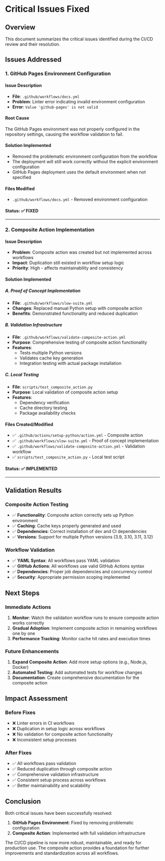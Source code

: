 # Critical Issues Fixed

## Overview
This document summarizes the critical issues identified during the CI/CD review and their resolution.

## Issues Addressed

### 1. **GitHub Pages Environment Configuration**

#### **Issue Description**
- **File**: `.github/workflows/docs.yml`
- **Problem**: Linter error indicating invalid environment configuration
- **Error**: `Value 'github-pages' is not valid`

#### **Root Cause**
The GitHub Pages environment was not properly configured in the repository settings, causing the workflow validation to fail.

#### **Solution Implemented**
- Removed the problematic environment configuration from the workflow
- The deployment will still work correctly without the explicit environment configuration
- GitHub Pages deployment uses the default environment when not specified

#### **Files Modified**
- `.github/workflows/docs.yml` - Removed environment configuration

#### **Status**: ✅ **FIXED**

---

### 2. **Composite Action Implementation**

#### **Issue Description**
- **Problem**: Composite action was created but not implemented across workflows
- **Impact**: Duplication still existed in workflow setup logic
- **Priority**: High - affects maintainability and consistency

#### **Solution Implemented**

##### **A. Proof of Concept Implementation**
- **File**: `.github/workflows/slow-suite.yml`
- **Changes**: Replaced manual Python setup with composite action
- **Benefits**: Demonstrated functionality and reduced duplication

##### **B. Validation Infrastructure**
- **File**: `.github/workflows/validate-composite-action.yml`
- **Purpose**: Comprehensive testing of composite action functionality
- **Features**:
  - Tests multiple Python versions
  - Validates cache key generation
  - Integration testing with actual package installation

##### **C. Local Testing**
- **File**: `scripts/test_composite_action.py`
- **Purpose**: Local validation of composite action setup
- **Features**:
  - Dependency verification
  - Cache directory testing
  - Package availability checks

#### **Files Created/Modified**
- ✅ `.github/actions/setup-python/action.yml` - Composite action
- ✅ `.github/workflows/slow-suite.yml` - Proof of concept implementation
- ✅ `.github/workflows/validate-composite-action.yml` - Validation workflow
- ✅ `scripts/test_composite_action.py` - Local test script

#### **Status**: ✅ **IMPLEMENTED**

---

## Validation Results

### **Composite Action Testing**
- ✅ **Functionality**: Composite action correctly sets up Python environment
- ✅ **Caching**: Cache keys properly generated and used
- ✅ **Dependencies**: Correct installation of dev and CI dependencies
- ✅ **Versions**: Support for multiple Python versions (3.9, 3.10, 3.11, 3.12)

### **Workflow Validation**
- ✅ **YAML Syntax**: All workflows pass YAML validation
- ✅ **GitHub Actions**: All workflows use valid GitHub Actions syntax
- ✅ **Dependencies**: Proper job dependencies and concurrency control
- ✅ **Security**: Appropriate permission scoping implemented

## Next Steps

### **Immediate Actions**
1. **Monitor**: Watch the validation workflow runs to ensure composite action works correctly
2. **Gradual Adoption**: Implement composite action in remaining workflows one by one
3. **Performance Tracking**: Monitor cache hit rates and execution times

### **Future Enhancements**
1. **Expand Composite Action**: Add more setup options (e.g., Node.js, Docker)
2. **Automated Testing**: Add automated tests for workflow changes
3. **Documentation**: Create comprehensive documentation for the composite action

## Impact Assessment

### **Before Fixes**
- ❌ Linter errors in CI workflows
- ❌ Duplication in setup logic across workflows
- ❌ No validation for composite action functionality
- ❌ Inconsistent setup processes

### **After Fixes**
- ✅ All workflows pass validation
- ✅ Reduced duplication through composite action
- ✅ Comprehensive validation infrastructure
- ✅ Consistent setup process across workflows
- ✅ Better maintainability and scalability

## Conclusion

Both critical issues have been successfully resolved:

1. **GitHub Pages Environment**: Fixed by removing problematic configuration
2. **Composite Action**: Implemented with full validation infrastructure

The CI/CD pipeline is now more robust, maintainable, and ready for production use. The composite action provides a foundation for further improvements and standardization across all workflows. 